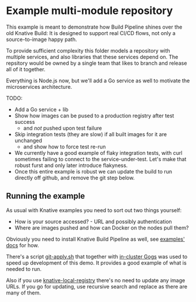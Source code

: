 # Example multi-module repository

This example is meant to demonstrate how Build Pipeline shines over the old Knative Build:
It is designed to support real CI/CD flows, not only a source-to-image happy path.

To provide sufficient complexity this folder models a repository with multiple services,
and also libraries that these services depend on.
The repsitory would be owned by a single team that likes to branch and release all of it together.

Everything is Node.js now, but we'll add a Go service as well to motivate the microservices architecture.

TODO:

 * Add a Go service + lib
 * Show how images can be pused to a production registry after test success
   - and _not_ pushed upon test failure
 * Skip integration tests (they are slow) if all built images for it are unchanged
   - and show how to force test re-run
 * We currently have a good example of flaky integration tests, with curl sometimes failing to connect to the service-under-test. Let's make that robust furst and only later introduce flakyness.
 * Once this entire example is robust we can update the build to run directly off github, and remove the git step below.

## Running the example

As usual with Knative examples you need to sort out two things yourself:

 * How is your source accessed? - URL and possibly authentication
 * Where are images pushed and how can Docker on the nodes pull them?

Obviously you need to install Knative Build Pipeline as well,
see [examples' docs](https://github.com/knative/build-pipeline/tree/master/examples#examples) for how.

There's a script [git-apply.sh](./git-apply.sh) that together with [in-cluster Gogs](https://github.com/solsson/knative-training/tree/master/git) was used to speed up development of this demo.
It provides a good example of what is needed to run.

Also if you use [knative-local-registry](https://github.com/triggermesh/knative-local-registry/tree/builds-service)
there's no need to update any image URLs.
If you go for updating, use recursive search and replace as there are many of them.

